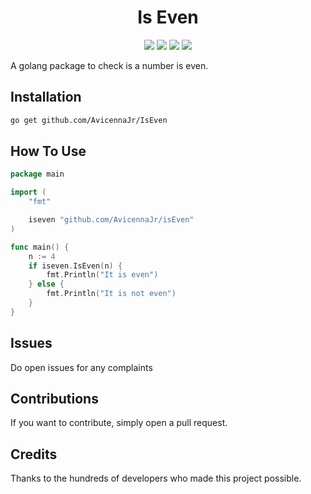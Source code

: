 <h1 align="center">Is Even</h1>
<p align="center">
<img src="https://img.shields.io/github/go-mod/go-version/AvicennaJr/isEven?style=plastic">
<img src="https://img.shields.io/github/actions/workflow/status/avicennajr/iseven/tests.yml?style=plastic">
<img src="https://img.shields.io/github/last-commit/avicennajr/iseven?style=plastic">
<img src="https://img.shields.io/github/stars/avicennajr/iseven?style=plastic">
</p>
A golang package to check is a number is even.

## Installation
```bash
go get github.com/AvicennaJr/IsEven
```
## How To Use
```go
package main

import (
	"fmt"

	iseven "github.com/AvicennaJr/isEven"
)

func main() {
	n := 4
	if iseven.IsEven(n) {
		fmt.Println("It is even")
	} else {
		fmt.Println("It is not even")
	}
}
```
## Issues
Do open issues for any complaints
## Contributions
If you want to contribute, simply open a pull request.
## Credits
Thanks to the hundreds of developers who made this project possible.
